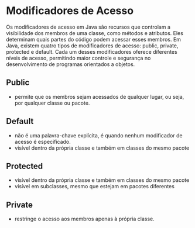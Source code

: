 # Modificadores de Acesso

Os modificadores de acesso em Java são recursos que controlam a visibilidade dos membros de uma classe, como métodos e atributos. Eles determinam quais partes do código podem acessar esses membros. Em Java, existem quatro tipos de modificadores de acesso: public, private, protected e default. Cada um desses modificadores oferece diferentes níveis de acesso, permitindo maior controle e segurança no desenvolvimento de programas orientados a objetos.

## Public
- permite que os membros sejam acessados de qualquer lugar, ou seja, por qualquer classe ou pacote.

## Default
- não é uma palavra-chave explícita, é quando nenhum modificador de acesso é especificado.
- visível dentro da própria classe e também em classes do mesmo pacote

## Protected
- visível dentro da própria classe e também em classes do mesmo pacote
- visível em subclasses, mesmo que estejam em pacotes diferentes

## Private
- restringe o acesso aos membros apenas à própria classe.

